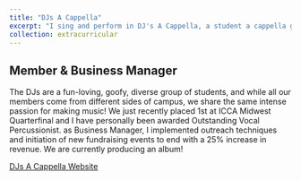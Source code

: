 ```yaml
---
title: "DJs A Cappella"
excerpt: "I sing and perform in DJ's A Cappella, a student a cappella group in the Univeristy of Michigan. Beyond being an amazing opportunity, they have truly become a second family. <br/><img src='/images/acappella.png'>"
collection: extracurricular
---
```


Member & Business Manager
-----

The DJs are a fun-loving, goofy, diverse group of students, and while all our members come from different sides of campus, we share the same intense passion for making music! We just recently placed 1st at ICCA Midwest Quarterfinal and I have personally been awarded Outstanding Vocal Percussionist. as Business Manager, I implemented outreach techniques and initiation of new fundraising events to end with a 25% increase in revenue. We are currently producing an album!

[DJs A Cappella Website](https://www.djsacappella.com/)